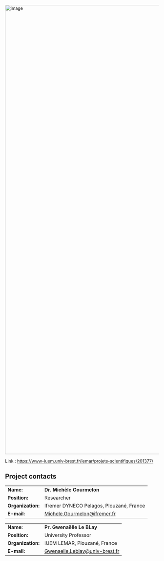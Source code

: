 <img width="1464" alt="image" src="https://github.com/AlexandreMrozinski/Maresistome-rBLAST/assets/114568851/091090be-0b6d-4aa4-bf82-f20d91d955fa">

Link : https://www-iuem.univ-brest.fr/lemar/projets-scientifiques/201377/

## Project contacts 

|     |     |
|:----|:----|
| **Name:** | **Dr. Michèle Gourmelon** |
| **Position:** | Researcher |
| **Organization:** | Ifremer DYNECO Pelagos, Plouzané, France |
| **E-mail:** | <a href="mailto:Michele.Gourmelon@ifremer.fr">Michele.Gourmelon@ifremer.fr</a> |

|     |     |
|:----|:----|
| **Name:** | **Pr. Gwenaëlle Le BLay** |
| **Position:** | University Professor |
| **Organization:** | IUEM LEMAR, Plouzané, France |
| **E-mail:** | <a href="mailto:Gwenaelle.Leblay@univ-brest.fr">Gwenaelle.Leblay@univ-brest.fr</a> |
